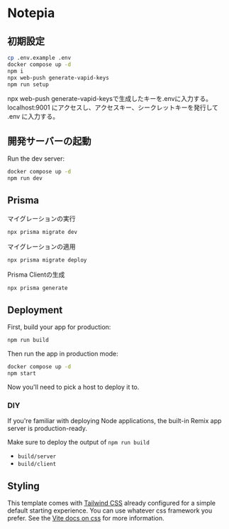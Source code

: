 # Notepia

## 初期設定

```sh
cp .env.example .env
docker compose up -d
npm i
npx web-push generate-vapid-keys
npm run setup
```

npx web-push generate-vapid-keysで生成したキーを.envに入力する。
localhost:9001 にアクセスし、アクセスキー、シークレットキーを発行して .env に入力する。

## 開発サーバーの起動

Run the dev server:

```sh
docker compose up -d
npm run dev
```

## Prisma

マイグレーションの実行

```sh
npx prisma migrate dev
```

マイグレーションの適用

```sh
npx prisma migrate deploy
```

Prisma Clientの生成

```sh
npx prisma generate
```


## Deployment

First, build your app for production:

```sh
npm run build
```

Then run the app in production mode:

```sh
docker compose up -d
npm start
```

Now you'll need to pick a host to deploy it to.

### DIY

If you're familiar with deploying Node applications, the built-in Remix app server is production-ready.

Make sure to deploy the output of `npm run build`

- `build/server`
- `build/client`

## Styling

This template comes with [Tailwind CSS](https://tailwindcss.com/) already configured for a simple default starting experience. You can use whatever css framework you prefer. See the [Vite docs on css](https://vitejs.dev/guide/features.html#css) for more information.
